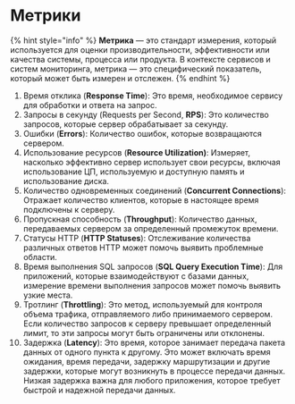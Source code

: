 # Метрики

{% hint style="info" %}
**Метрика** — это стандарт измерения, который используется для оценки производительности, эффективности или качества системы, процесса или продукта. В контексте сервисов и систем мониторинга, метрика — это специфический показатель, который может быть измерен и отслежен.
{% endhint %}

1. Время отклика (**Response Time**): Это время, необходимое сервису для обработки и ответа на запрос.
2. Запросы в секунду (Requests per Second, **RPS**): Это количество запросов, которые сервер обрабатывает за секунду.
3. Ошибки (**Errors**): Количество ошибок, которые возвращаются сервером.
4. Использование ресурсов (**Resource Utilization)**: Измеряет, насколько эффективно сервер использует свои ресурсы, включая использование ЦП, используемую и доступную память и использование диска.
5. Количество одновременных соединений (**Concurrent Connections**): Отражает количество клиентов, которые в настоящее время подключены к серверу.
6. Пропускная способность (**Throughput**): Количество данных, передаваемых сервером за определенный промежуток времени.
7. Статусы HTTP (**HTTP Statuses**): Отслеживание количества различных ответов HTTP может помочь выявить проблемные области.
8. Время выполнения SQL запросов (**SQL Query Execution Time**): Для приложений, которые взаимодействуют с базами данных, измерение времени выполнения запросов может помочь выявить узкие места.
9. Тротлинг (**Throttling**): Это метод, используемый для контроля объема трафика, отправляемого либо принимаемого сервером. Если количество запросов к серверу превышает определенный лимит, то эти запросы могут быть ограничены или отклонены.
10. Задержка (**Latency**): Это время, которое занимает передача пакета данных от одного пункта к другому. Это может включать время ожидания, время передачи, задержку маршрутизации и другие задержки, которые могут возникнуть в процессе передачи данных. Низкая задержка важна для любого приложения, которое требует быстрой и надежной передачи данных.
